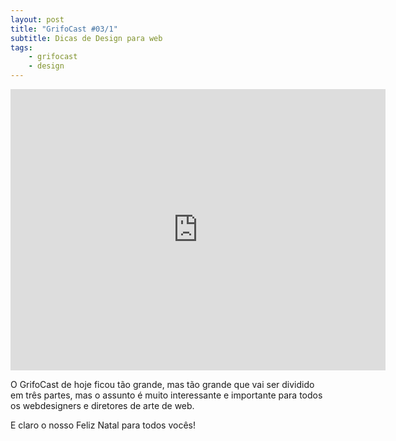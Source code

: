 ```yaml
---
layout: post
title: "GrifoCast #03/1"
subtitle: Dicas de Design para web
tags:
    - grifocast
    - design
---
```


<iframe id="vvq-350-vimeo-1" src="http://player.vimeo.com/video/18147459?title=1&amp;byline=1&amp;portrait=0&amp;fullscreen=1" width="600" height="450" frameborder="0">&lt;a href="http://www.vimeo.com/18147459"&gt;http://www.vimeo.com/18147459&lt;/a&gt;</iframe>

O GrifoCast de hoje ficou tão grande, mas tão grande que vai ser dividido em três partes, mas o assunto é muito interessante e importante para todos os webdesigners e diretores de arte de web.

E claro o nosso Feliz Natal para todos vocês!
